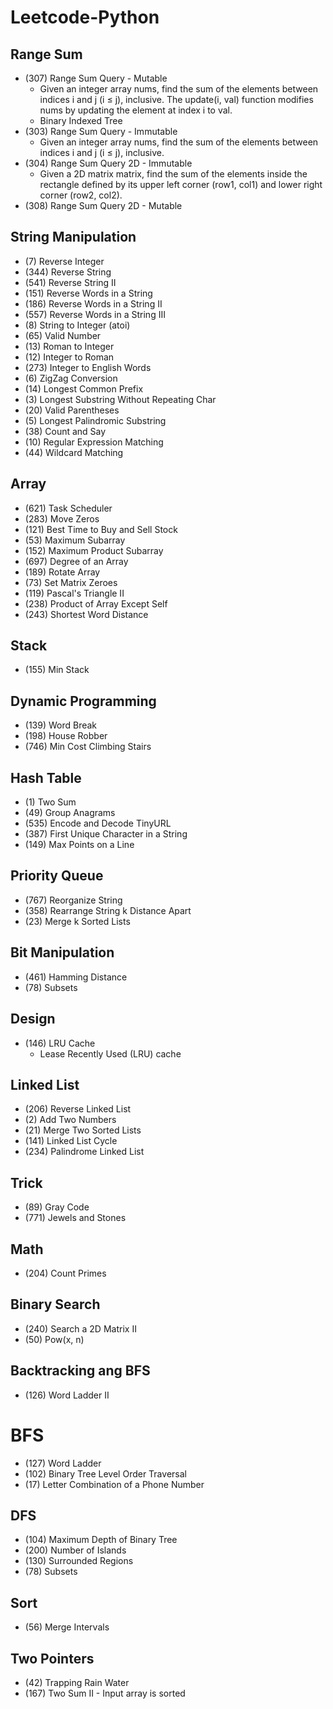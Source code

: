 # Leetcode-Python

## Range Sum
- (307) Range Sum Query - Mutable
  - Given an integer array nums, find the sum of the elements between indices i and j (i ≤ j), inclusive. The update(i, val) function modifies nums by updating the element at index i to val.
  - Binary Indexed Tree
- (303) Range Sum Query - Immutable
  - Given an integer array nums, find the sum of the elements between indices i and j (i ≤ j), inclusive.
- (304) Range Sum Query 2D - Immutable
  - Given a 2D matrix matrix, find the sum of the elements inside the rectangle defined by its upper left corner (row1, col1) and lower right corner (row2, col2).
- (308) Range Sum Query 2D - Mutable

## String Manipulation
- (7) Reverse Integer
- (344) Reverse String
- (541) Reverse String II
- (151) Reverse Words in a String
- (186) Reverse Words in a String II
- (557) Reverse Words in a String III
- (8) String to Integer (atoi)
- (65) Valid Number
- (13) Roman to Integer
- (12) Integer to Roman
- (273) Integer to English Words
- (6) ZigZag Conversion
- (14) Longest Common Prefix
- (3) Longest Substring Without Repeating Char
- (20) Valid Parentheses 
- (5) Longest Palindromic Substring
- (38) Count and Say
- (10) Regular Expression Matching
- (44) Wildcard Matching

## Array
- (621) Task Scheduler
- (283) Move Zeros
- (121) Best Time to Buy and Sell Stock
- (53) Maximum Subarray
- (152) Maximum Product Subarray
- (697) Degree of an Array
- (189) Rotate Array
- (73) Set Matrix Zeroes
- (119) Pascal's Triangle II
- (238) Product of Array Except Self
- (243) Shortest Word Distance

## Stack
- (155) Min Stack

## Dynamic Programming
- (139) Word Break
- (198) House Robber
- (746) Min Cost Climbing Stairs

## Hash Table
- (1) Two Sum
- (49) Group Anagrams
- (535) Encode and Decode TinyURL
- (387) First Unique Character in a String
- (149) Max Points on a Line

## Priority Queue
- (767) Reorganize String
- (358) Rearrange String k Distance Apart
- (23) Merge k Sorted Lists

## Bit Manipulation
- (461) Hamming Distance
- (78) Subsets

## Design
- (146) LRU Cache
    - Lease Recently Used (LRU) cache
    
## Linked List
- (206) Reverse Linked List
- (2) Add Two Numbers
- (21) Merge Two Sorted Lists
- (141) Linked List Cycle
- (234) Palindrome Linked List

## Trick
- (89) Gray Code
- (771) Jewels and Stones

## Math
- (204) Count Primes

## Binary Search
- (240) Search a 2D Matrix II
- (50) Pow(x, n)

## Backtracking ang BFS
- (126) Word Ladder II

# BFS
- (127) Word Ladder
- (102) Binary Tree Level Order Traversal
- (17) Letter Combination of a Phone Number

## DFS
- (104) Maximum Depth of Binary Tree
- (200) Number of Islands
- (130) Surrounded Regions
- (78) Subsets

## Sort
- (56) Merge Intervals

## Two Pointers
- (42) Trapping Rain Water
- (167) Two Sum II - Input array is sorted
